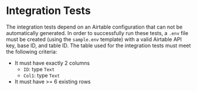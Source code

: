 # Integration Tests

The integration tests depend on an Airtable configuration that can not be automatically generated. In order to successfully run these tests, a `.env` file must be created (using the `sample.env` template) with a valid Airtable API key, base ID, and table ID.  The table used for the integration tests must meet the following criteria:
- It must have exactly 2 columns
  - `ID`: type `Text`
  - `Col1`: type `Text`
- It must have >= 6 existing rows